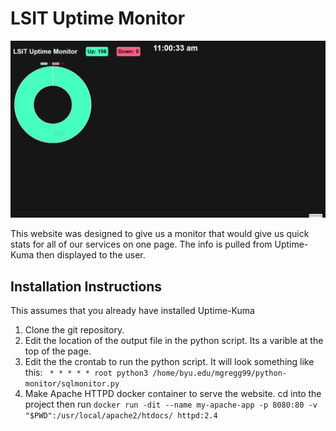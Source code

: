 # LSIT Uptime Monitor

![Screenshot](Screenshot.png)

This website was designed to give us a monitor that would give us quick stats for all of our services on one page. The info is pulled from Uptime-Kuma then displayed to the user.

## Installation Instructions

This assumes that you already have installed Uptime-Kuma

1. Clone the git repository.
2. Edit the location of the output file in the python script. Its a varible at the top of the page.
3. Edit the the crontab to run the python script. It will look something like this: ` * * * * * root python3 /home/byu.edu/mgregg99/python-monitor/sqlmonitor.py`
4. Make Apache HTTPD docker container to serve the website. cd into the project then run `docker run -dit --name my-apache-app -p 8080:80 -v "$PWD":/usr/local/apache2/htdocs/ httpd:2.4`